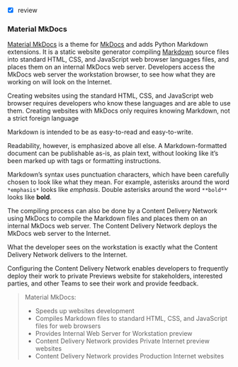 - [x] review

### Material MkDocs

[Material MkDocs](https://squidfunk.github.io/mkdocs-material/) is a theme for [MkDocs](https://www.mkdocs.org/) and adds Python Markdown extensions. It is a static website generator compiling
[Markdown](markdown.md) source files into standard HTML, CSS, and JavaScript web browser languages files, and places them on an internal MkDocs web server.  Developers access the MkDocs web server the workstation browser, to see how what they are working on will look on the Internet.

Creating websites using the standard HTML, CSS, and JavaScript web browser requires developers who know these languages and are able to use them. Creating websites with MkDocs only requires knowing Markdown, not a strict foreign language

Markdown is intended to be as easy-to-read and easy-to-write.

Readability, however, is emphasized above all else. A Markdown-formatted document can be publishable as-is, as plain text, without looking like it’s been marked up with tags or formatting instructions.

Markdown’s syntax uses punctuation characters, which have been carefully chosen to look like what they mean. For example, asterisks around the word `*emphasis*`  looks like  *emphasis*. Double asterisks around the word `**bold**` looks like  **bold**.

The compiling process can also be done by a Content Delivery Network using MkDocs to compile the Markdown files and places them on an internal MkDocs web server. The Content Delivery Network deploys the MkDocs web server to the Internet.

What the developer sees on the workstation is exactly what the Content Delivery Network delivers to the Internet.

Configuring the Content Delivery Network enables developers to frequently deploy their work to private Previews website for stakeholders, interested parties, and other Teams to see their work and provide feedback.



>  Material MkDocs: 
> - Speeds up websites development  
> - Compiles Markdown files to standard HTML, CSS, and JavaScript files for web browsers  
> - Provides Internal Web Server for Workstation preview  
> - Content Delivery Network provides Private Internet preview websites  
> - Content Delivery Network provides Production Internet websites
>
> 